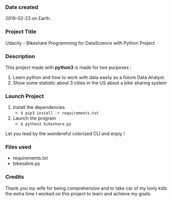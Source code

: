 ### Date created
2019-02-23 on Earth.

### Project Title
Udacity - Bikeshare Programming for DataScience with Python Project

### Description
This project made with **python3** is made for two purposes :
1. Learn python and how to work with data easily as a future Data Analyst.
2. Show some statistic about 3 cities in the US about a bike sharing system

### Launch Project
1. Install the dependencies
    * `$ pip3 install -r requirements.txt`
2. Launch the program
    * `$ python3 bikeshare.py`
  
Let you lead by the wondereful colorized CLI and enjoy !

### Files used
* requirements.txt
* bikesahre.py

### Credits
Thank you my wife for being comprehensive and to take car of my lovly kids the extra time I worked on this project to learn and achieve my goals.